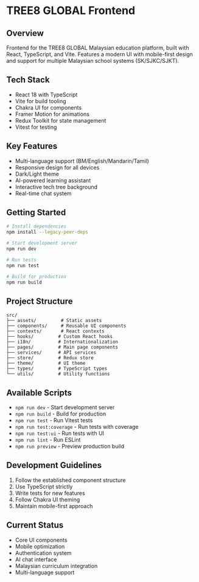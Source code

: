 # TREE8 GLOBAL Frontend

## Overview
Frontend for the TREE8 GLOBAL Malaysian education platform, built with React, TypeScript, and Vite. Features a modern UI with mobile-first design and support for multiple Malaysian school systems (SK/SJKC/SJKT).

## Tech Stack
- React 18 with TypeScript
- Vite for build tooling
- Chakra UI for components
- Framer Motion for animations
- Redux Toolkit for state management
- Vitest for testing

## Key Features
- Multi-language support (BM/English/Mandarin/Tamil)
- Responsive design for all devices
- Dark/Light theme
- AI-powered learning assistant
- Interactive tech tree background
- Real-time chat system

## Getting Started

```bash
# Install dependencies
npm install --legacy-peer-deps

# Start development server
npm run dev

# Run tests
npm run test

# Build for production
npm run build
```

## Project Structure
```
src/
├── assets/         # Static assets
├── components/     # Reusable UI components
├── contexts/       # React contexts
├── hooks/         # Custom React hooks
├── i18n/          # Internationalization
├── pages/         # Main page components
├── services/      # API services
├── store/         # Redux store
├── theme/         # UI theme
├── types/         # TypeScript types
└── utils/         # Utility functions
```

## Available Scripts
- `npm run dev` - Start development server
- `npm run build` - Build for production
- `npm run test` - Run Vitest tests
- `npm run test:coverage` - Run tests with coverage
- `npm run test:ui` - Run tests with UI
- `npm run lint` - Run ESLint
- `npm run preview` - Preview production build

## Development Guidelines
1. Follow the established component structure
2. Use TypeScript strictly
3. Write tests for new features
4. Follow Chakra UI theming
5. Maintain mobile-first approach

## Current Status
- Core UI components
- Mobile optimization
- Authentication system
- AI chat interface
- Malaysian curriculum integration
- Multi-language support
